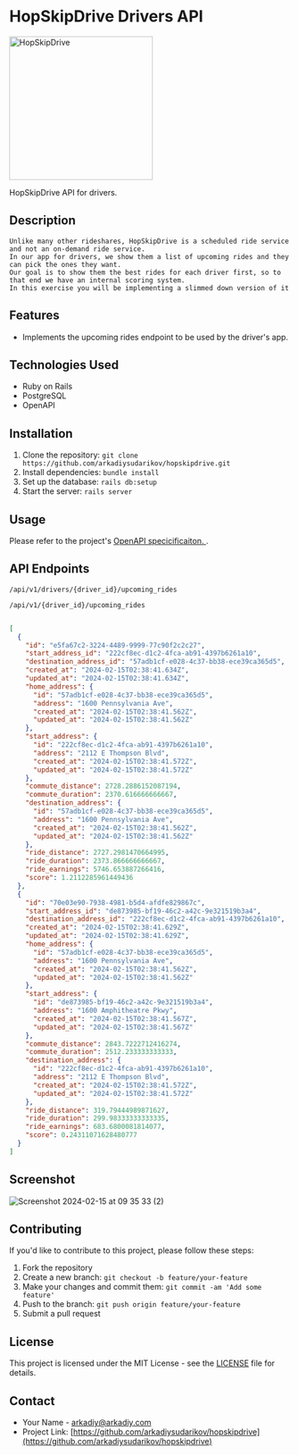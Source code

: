 # HopSkipDrive Drivers API


<img width="257" alt="HopSkipDrive" src="https://github.com/arkadiysudarikov/hopskipdrive/assets/382532/8f0304d0-23cc-4aea-b3d4-1da00d5e9ebd">

HopSkipDrive API for drivers. 

## Description

```
Unlike many other rideshares, HopSkipDrive is a scheduled ride service and not an on-demand ride service.
In our app for drivers, we show them a list of upcoming rides and they can pick the ones they want.
Our goal is to show them the best rides for each driver first, so to that end we have an internal scoring system.
In this exercise you will be implementing a slimmed down version of it
```

## Features

- Implements the upcoming rides endpoint to be used by the driver's app. 

## Technologies Used

- Ruby on Rails
- PostgreSQL
- OpenAPI

## Installation

1. Clone the repository: `git clone https://github.com/arkadiysudarikov/hopskipdrive.git`
2. Install dependencies: `bundle install`
3. Set up the database: `rails db:setup`
4. Start the server: `rails server`

## Usage

Please refer to the project's [OpenAPI specicificaiton. 
](https://hopskipdrive-fa2a8e6ce701.herokuapp.com/api-docs/index.html). 

## API Endpoints

`/api/v1/drivers/{driver_id}/upcoming_rides`

`/api/v1/{driver_id}/upcoming_rides`


```json

[
  {
    "id": "e5fa67c2-3224-4489-9999-77c90f2c2c27",
    "start_address_id": "222cf8ec-d1c2-4fca-ab91-4397b6261a10",
    "destination_address_id": "57adb1cf-e028-4c37-bb38-ece39ca365d5",
    "created_at": "2024-02-15T02:38:41.634Z",
    "updated_at": "2024-02-15T02:38:41.634Z",
    "home_address": {
      "id": "57adb1cf-e028-4c37-bb38-ece39ca365d5",
      "address": "1600 Pennsylvania Ave",
      "created_at": "2024-02-15T02:38:41.562Z",
      "updated_at": "2024-02-15T02:38:41.562Z"
    },
    "start_address": {
      "id": "222cf8ec-d1c2-4fca-ab91-4397b6261a10",
      "address": "2112 E Thompson Blvd",
      "created_at": "2024-02-15T02:38:41.572Z",
      "updated_at": "2024-02-15T02:38:41.572Z"
    },
    "commute_distance": 2728.2886152087194,
    "commute_duration": 2370.616666666667,
    "destination_address": {
      "id": "57adb1cf-e028-4c37-bb38-ece39ca365d5",
      "address": "1600 Pennsylvania Ave",
      "created_at": "2024-02-15T02:38:41.562Z",
      "updated_at": "2024-02-15T02:38:41.562Z"
    },
    "ride_distance": 2727.2981470664995,
    "ride_duration": 2373.866666666667,
    "ride_earnings": 5746.653887266416,
    "score": 1.2112285961449436
  },
  {
    "id": "70e03e90-7938-4981-b5d4-afdfe829867c",
    "start_address_id": "de873985-bf19-46c2-a42c-9e321519b3a4",
    "destination_address_id": "222cf8ec-d1c2-4fca-ab91-4397b6261a10",
    "created_at": "2024-02-15T02:38:41.629Z",
    "updated_at": "2024-02-15T02:38:41.629Z",
    "home_address": {
      "id": "57adb1cf-e028-4c37-bb38-ece39ca365d5",
      "address": "1600 Pennsylvania Ave",
      "created_at": "2024-02-15T02:38:41.562Z",
      "updated_at": "2024-02-15T02:38:41.562Z"
    },
    "start_address": {
      "id": "de873985-bf19-46c2-a42c-9e321519b3a4",
      "address": "1600 Amphitheatre Pkwy",
      "created_at": "2024-02-15T02:38:41.567Z",
      "updated_at": "2024-02-15T02:38:41.567Z"
    },
    "commute_distance": 2843.7222712416274,
    "commute_duration": 2512.233333333333,
    "destination_address": {
      "id": "222cf8ec-d1c2-4fca-ab91-4397b6261a10",
      "address": "2112 E Thompson Blvd",
      "created_at": "2024-02-15T02:38:41.572Z",
      "updated_at": "2024-02-15T02:38:41.572Z"
    },
    "ride_distance": 319.79444989871627,
    "ride_duration": 299.98333333333335,
    "ride_earnings": 683.6800081814077,
    "score": 0.24311071628480777
  }
]

```

## Screenshot

![Screenshot 2024-02-15 at 09 35 33 (2)](https://github.com/arkadiysudarikov/hopskipdrive/assets/382532/875ea5a6-ee02-4349-837f-9329af08422d)

## Contributing

If you'd like to contribute to this project, please follow these steps:

1. Fork the repository
2. Create a new branch: `git checkout -b feature/your-feature`
3. Make your changes and commit them: `git commit -am 'Add some feature'`
4. Push to the branch: `git push origin feature/your-feature`
5. Submit a pull request

## License

This project is licensed under the MIT License - see the [LICENSE](LICENSE) file for details.

## Contact

- Your Name - [arkadiy@arkadiy.com](mailto:arkadiy@arkadiy.com)
- Project Link: [https://github.com/arkadiysudarikov/hopskipdrive](https://github.com/arkadiysudarikov/hopskipdrive)
